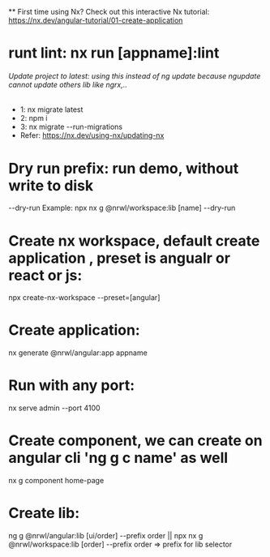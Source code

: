 ** First time using Nx? Check out this interactive Nx tutorial: https://nx.dev/angular-tutorial/01-create-application
# runt lint: nx run [appname]:lint

###### Update project to latest: using this instead of ng update because ngupdate cannot update others lib like ngrx,..
- 1: nx migrate latest 
- 2: npm i
- 3: nx migrate --run-migrations
- Refer: https://nx.dev/using-nx/updating-nx

# Dry run prefix: run demo, without write to disk 
--dry-run
Example: npx nx g @nrwl/workspace:lib [name] --dry-run
# Create nx workspace, default create application , preset is angualr or react or js: 
npx create-nx-workspace --preset=[angular]

# Create application: 
nx generate @nrwl/angular:app appname
# Run with any port: 
nx serve admin --port 4100
# Create component, we can create on angular cli 'ng g c name' as well
nx g component home-page

# Create lib: 
ng g @nrwl/angular:lib [ui/order] --prefix order || npx nx g @nrwl/workspace:lib [order] --prefix order 
=> prefix for lib selector <order-user></order-user>
